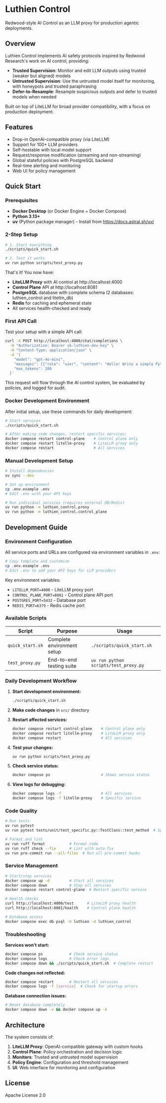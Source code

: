 # Luthien Control

Redwood-style AI Control as an LLM proxy for production agentic deployments.

## Overview

Luthien Control implements AI safety protocols inspired by Redwood Research's work on AI control, providing:

- **Trusted Supervision**: Monitor and edit LLM outputs using trusted (weaker but aligned) models
- **Untrusted Supervision**: Use the untrusted model itself for monitoring, with honeypots and trusted paraphrasing
- **Defer-to-Resample**: Resample suspicious outputs and defer to trusted models when needed

Built on top of LiteLLM for broad provider compatibility, with a focus on production deployment.

## Features

- Drop-in OpenAI-compatible proxy (via LiteLLM)
- Support for 100+ LLM providers
- Self-hostable with local model support
- Request/response modification (streaming and non-streaming)
- Global stateful policies with PostgreSQL backend
- Real-time alerting and monitoring
- Web UI for policy management

## Quick Start

### Prerequisites

- **Docker Desktop** (or Docker Engine + Docker Compose)
- **Python 3.13+**
- **uv** (Python package manager) - Install from https://docs.astral.sh/uv/

### 2-Step Setup

```bash
# 1. Start everything
./scripts/quick_start.sh

# 2. Test it works
uv run python scripts/test_proxy.py
```

That's it! You now have:
- **LiteLLM Proxy** with AI control at http://localhost:4000
- **Control Plane** API at http://localhost:8081
- **PostgreSQL** database with complete schema (2 databases: luthien_control and litellm_db)
- **Redis** for caching and ephemeral state
- All services health-checked and ready

### First API Call

Test your setup with a simple API call:

```bash
curl -X POST http://localhost:4000/chat/completions \
  -H "Authorization: Bearer sk-luthien-dev-key" \
  -H "Content-Type: application/json" \
  -d '{
    "model": "gpt-4o-mini",
    "messages": [{"role": "user", "content": "Hello! Write a simple Python hello world script."}],
    "max_tokens": 200
  }'
```

This request will flow through the AI control system, be evaluated by policies, and logged for audit.

### Docker Development Environment

After initial setup, use these commands for daily development:

```bash
# Start services
./scripts/quick_start.sh

# After making code changes, restart specific services:
docker compose restart control-plane    # Control plane only
docker compose restart litellm-proxy    # LiteLLM proxy only
docker compose restart                  # All services
```

### Manual Development Setup

```bash
# Install dependencies
uv sync --dev

# Set up environment
cp .env.example .env
# Edit .env with your API keys

# Run individual services (requires external DB/Redis)
uv run python -m luthien_control.proxy
uv run python -m luthien_control.control_plane
```

## Development Guide

### Environment Configuration

All service ports and URLs are configured via environment variables in `.env`:

```bash
# Copy template and customize
cp .env.example .env
# Edit .env to add your API keys for LLM providers
```

Key environment variables:
- `LITELLM_PORT=4000` - LiteLLM proxy port
- `CONTROL_PLANE_PORT=8081` - Control plane API port
- `POSTGRES_PORT=5432` - Database port
- `REDIS_PORT=6379` - Redis cache port

### Available Scripts

| Script | Purpose | Usage |
|--------|---------|-------|
| `quick_start.sh` | Complete environment setup | `./scripts/quick_start.sh` |
| `test_proxy.py` | End-to-end testing suite | `uv run python scripts/test_proxy.py` |

### Daily Development Workflow

1. **Start development environment:**
   ```bash
   ./scripts/quick_start.sh
   ```

2. **Make code changes** in `src/` directory

3. **Restart affected services:**
   ```bash
   docker compose restart control-plane    # Control plane only
   docker compose restart litellm-proxy    # LiteLLM proxy only
   docker compose restart                  # All services
   ```

4. **Test your changes:**
   ```bash
   uv run python scripts/test_proxy.py
   ```

5. **Check service status:**
   ```bash
   docker compose ps                       # Shows service status
   ```

6. **View logs for debugging:**
   ```bash
   docker compose logs -f                  # All services
   docker compose logs -f litellm-proxy    # Specific service
   ```

### Code Quality

```bash
# Run tests
uv run pytest
uv run pytest tests/unit/test_specific.py::TestClass::test_method  # Specific test

# Format and lint
uv run ruff format           # Format code
uv run ruff check --fix      # Lint with auto-fix
uv run pre-commit run --all-files  # Run all pre-commit hooks
```

### Service Management

```bash
# Start/stop services
docker compose up -d         # Start all services
docker compose down          # Stop all services
docker compose restart control-plane  # Restart specific service

# Health checks
curl http://localhost:4000/test      # LiteLLM proxy health
curl http://localhost:8081/health    # Control plane health

# Database access
docker compose exec db psql -U luthien -d luthien_control
```

### Troubleshooting

**Services won't start:**
```bash
docker compose ps            # Check service status
docker compose logs          # Check error logs
docker compose down && ./scripts/quick_start.sh  # Complete restart
```

**Code changes not reflected:**
```bash
docker compose restart       # Restart all services
docker compose logs -f [service]  # Check for startup errors
```

**Database connection issues:**
```bash
# Reset database completely
docker compose down -v && docker compose up -d
```

## Architecture

The system consists of:

1. **LiteLLM Proxy**: OpenAI-compatible gateway with custom hooks
2. **Control Plane**: Policy orchestration and decision logic
3. **Monitors**: Trusted and untrusted model supervision
4. **Policy Engine**: Configuration and threshold management
5. **UI**: Web interface for monitoring and configuration

## License

Apache License 2.0
